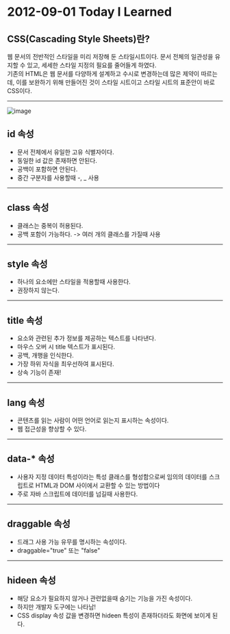 # 2012-09-01 Today I Learned

## CSS(Cascading Style Sheets)란?   
웹 문서의 전반적인 스타일을 미리 저장해 둔 스타일시트이다. 문서 전체의 일관성을 유지할 수 있고, 세세한 스타일 지정의 필요를 줄어들게 하였다.   
기존의 HTML은 웹 문서를 다양하게 설계하고 수시로 변경하는데 많은 제약이 따르는데, 이를 보완하기 위해 만들어진 것이 스타일 시트이고 스타일 시트의 표준안이 바로 CSS이다.   
***

![image](https://user-images.githubusercontent.com/58898466/131782568-355cca10-21df-4cd5-bdc9-2cc9a0065972.png)


## id 속성
* 문서 전체에서 유일한 고유 식별자이다. 
* 동일한 id 값은 존재하면 안된다.
* 공백이 포함하면 안된다.
* 중간 구분자를 사용할때 -, _ 사용
***

## class 속성
* 클래스는 중복이 허용된다.
* 공백 포함이 가능하다. -> 여러 개의 클래스를 가질때 사용
***

## style 속성
* 하나의 요소에만 스타일을 적용할때 사용한다.
* 권장하지 않는다.
***

## title 속성
* 요소와 관련된 추가 정보를 제공하는 텍스트를 나타낸다.
* 마우스 오버 시 title 텍스트가 표시된다.
* 공백, 개행을 인식한다.
* 가장 하위 자식을 최우선하여 표시된다.
* 상속 기능이 존재!
***

## lang 속성
* 콘텐츠를 읽는 사람이 어떤 언어로 읽는지 표시하는 속성이다.
* 웹 접근성을 향상할 수 있다.
***

## data-* 속성
* 사용자 지정 데이터 특성이라는 특성 클래스를 형성함으로써 임의의 데이터를 스크립트로 HTML과 DOM 사이에서 교환할 수 있는 방법이다
* 주로 자바 스크립트에 데이터를 넘길때 사용한다.
***

## draggable 속성
* 드래그 사용 가능 유무를 명시하는 속성이다.
* draggable="true" 또는 "false"
***

## hideen 속성
* 해당 요소가 필요하지 않거나 관련없을때 숨기는 기능을 가진 속성이다.
* 하지만 개발자 도구에는 나타남!
* CSS display 속성 값을 변경하면 hideen 특성이 존재하더라도 화면에 보이게 된다.
